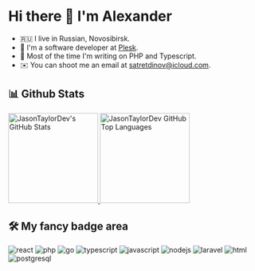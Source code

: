 # Hi there 👋 I'm Alexander

- 🇷🇺 I live in Russian, Novosibirsk.
- 🐘 I'm a software developer at [Plesk](https://plesk.com).
- 🤖 Most of the time I'm writing on PHP and Typescript.
- ✉️ You can shoot me an email at [satretdinov@icloud.com](mailto:satretdinov@icloud.com).

## 📊 Github Stats
<a href="https://github.com/kryptamine">
  <img height="180em" src="https://github-readme-stats.vercel.app/api?username=kryptamine&show_icons=true&theme=dark&count_private=true" alt="JasonTaylorDev's GitHub Stats" />
  <img height="180em" src="https://github-readme-stats.vercel.app/api/top-langs/?username=kryptamine&theme=dark&layout=compact" 
    alt="JasonTaylorDev GitHub Top Languages" />
</a>


## 🛠 My fancy badge area

![react](https://img.shields.io/badge/React-20232A?style=for-the-badge&logo=react&logoColor=61DAFB)
![php](https://img.shields.io/badge/PHP-777BB4?style=for-the-badge&logo=php&logoColor=white)
![go](https://img.shields.io/badge/Go-00ADD8?style=for-the-badge&logo=go&logoColor=white)
![typescript](https://img.shields.io/badge/TypeScript-007ACC?style=for-the-badge&logo=typescript&logoColor=white)
![javascript](https://img.shields.io/badge/JavaScript-F7DF1E?style=for-the-badge&logo=javascript&logoColor=black)
![nodejs](https://img.shields.io/badge/Node.js-43853D?style=for-the-badge&logo=node.js&logoColor=white)
![laravel](https://img.shields.io/badge/Laravel-FF2D20?style=for-the-badge&logo=laravel&logoColor=white)
![html](https://img.shields.io/badge/HTML-239120?style=for-the-badge&logo=html5&logoColor=white)
![postgresql](https://img.shields.io/badge/PostgreSQL-316192?style=for-the-badge&logo=postgresql&logoColor=white)
